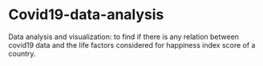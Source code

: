 # Covid19-data-analysis
Data analysis and visualization: to find if there is any relation between covid19 data and the life factors considered for happiness index score of a country.
